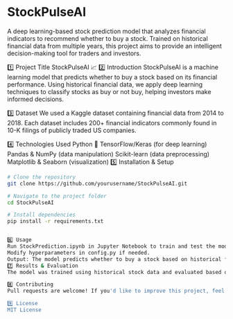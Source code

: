 # StockPulseAI
A deep learning-based stock prediction model that analyzes financial indicators to recommend whether to buy a stock. Trained on historical financial data from multiple years, this project aims to provide an intelligent decision-making tool for traders and investors.

1️⃣ Project Title
StockPulseAI 📈
2️⃣ Introduction
StockPulseAI is a machine learning model that predicts whether to buy a stock based on its financial performance. Using historical financial data, we apply deep learning techniques to classify stocks as buy or not buy, helping investors make informed decisions.

3️⃣ Dataset
We used a Kaggle dataset containing financial data from 2014 to 2018. Each dataset includes 200+ financial indicators commonly found in 10-K filings of publicly traded US companies.

4️⃣ Technologies Used
Python 🐍
TensorFlow/Keras (for deep learning)
Pandas & NumPy (data manipulation)
Scikit-learn (data preprocessing)
Matplotlib & Seaborn (visualization)
5️⃣ Installation & Setup

```bash
# Clone the repository
git clone https://github.com/yourusername/StockPulseAI.git

# Navigate to the project folder
cd StockPulseAI

# Install dependencies
pip install -r requirements.txt


6️⃣ Usage
Run StockPrediction.ipynb in Jupyter Notebook to train and test the model.
Modify hyperparameters in config.py if needed.
Output: The model predicts whether to buy a stock based on historical financial indicators.
7️⃣ Results & Evaluation
The model was trained using historical stock data and evaluated based on accuracy and financial performance metrics. Visualizations of model performance and key financial indicators are included.

8️⃣ Contributing
Pull requests are welcome! If you'd like to improve this project, feel free to fork the repository and make a PR.

9️⃣ License
MIT License
